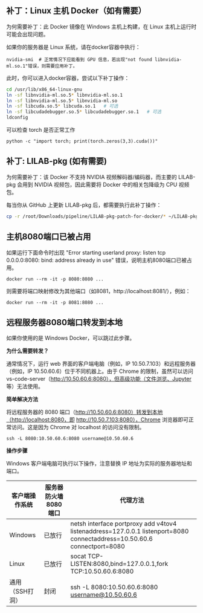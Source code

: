 
## 补丁：Linux 主机 Docker（如有需要）
为何需要补丁：此 Docker 镜像在 Windows 主机上构建，在 Linux 主机上运行时可能会出现问题。

如果你的服务器是 Linux 系统，请在docker容器中执行：

```
nvidia-smi  # 正常情况下应能看到 GPU 信息，若出现"not found libnvidia-ml.so.1"错误，则需要应用补丁。
```

此时，你可以进入docker容器，尝试以下补丁操作：
```bash
cd /usr/lib/x86_64-linux-gnu
ln -sf libnvidia-ml.so.5* libnvidia-ml.so.1  
ln -sf libnvidia-ml.so.5* libnvidia-ml.so
ln -sf libcuda.so.5* libcuda.so.1   # 可选
ln -sf libcudadebugger.so.5* libcudadebugger.so.1   # 可选
ldconfig
```

可以检查 torch 是否正常工作
```
python -c "import torch; print(torch.zeros(3,3).cuda())"
```

## 补丁: LILAB-pkg (如有需要)
为何需要补丁：该 Docker 不支持 NVIDIA 视频解码器/编码器，而主要的 LILAB-pkg 会用到 NVIDIA 视频包，因此需要将 Docker 中的相关包降级为 CPU 视频包。

每当你从 GitHub 上更新 LILAB-pkg 后，都需要执行此补丁操作：

```bash
cp -r /root/Downloads/pipeline/LILAB-pkg-patch-for-docker/* ~/LILAB-pkg/
```

## 主机8080端口已被占用
如果运行下面命令时出现 "Error starting userland proxy: listen tcp 0.0.0.0:8080: bind: address already in use" 错误，说明主机8080端口已被占用。
```
docker run --rm -it -p 8080:8080 ...
```

则需要将端口映射修改为其他端口（如8081，http://localhost:8081/），例如：
```
docker run --rm -it -p 8081:8080 ...
```


## 远程服务器8080端口转发到本地
如果你使用的是 Windows Docker，可以跳过此步骤。

**为什么需要转发？**

通常情况下，运行 web 界面的客户端电脑（例如，IP 10.50.7.103）和远程服务器（例如，IP 10.50.60.6）位于不同机器上。由于 Chrome 的限制，虽然可以访问 vs-code-server（http://10.50.60.6:8080），但高级功能（文件浏览、Jupyter 等）无法使用。

**简单解决方法**

将远程服务器的 8080 端口（http://10.50.60.6:8080）转发到本地（http://localhost:8080，即 http://10.50.7.103:8080），Chrome 浏览器即可正常访问。这是因为 Chrome 对 localhost 的访问没有限制。

```
ssh -L 8080:10.50.60.6:8080 username@10.50.60.6
```

**操作步骤**

Windows 客户端电脑可执行以下操作，注意替换 IP 地址为实际的服务器地址和端口。

| 客户端操作系统 | 服务器防火墙 8080 端口 | 代理方法 |
| --- | ---| --- |
| Windows | 已放行 | netsh interface portproxy add v4tov4 listenaddress=127.0.0.1 listenport=8080 connectaddress=10.50.60.6 connectport=8080 |
| Linux | 已放行 | socat TCP-LISTEN:8080,bind=127.0.0.1,fork TCP:10.50.60.6:8080 |
| 通用（SSH打洞） | 封闭 | ssh -L 8080:10.50.60.6:8080 username@10.50.60.6 |
